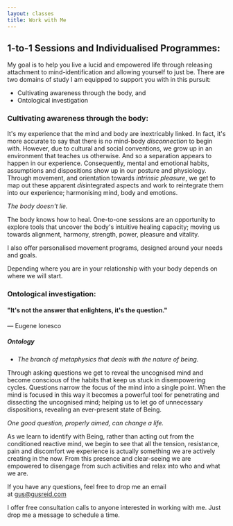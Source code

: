 ```yaml
---
layout: classes
title: Work with Me
---
```


## 1-to-1 Sessions and Individualised Programmes:

My goal is to help you live a lucid and empowered life through releasing attachment to mind-identification and allowing yourself to just be. There are two domains of study I am equipped to support you with in this pursuit:
- Cultivating awareness through the body, and
- Ontological investigation

### Cultivating awareness through the body:

It's my experience that the mind and body are inextricably linked. In fact, it's more accurate to say that there is no mind-body *disconnection* to begin with. However, due to cultural and social conventions, we grow up in an environment that teaches us otherwise. And so a separation appears to happen in our experience. Consequently, mental and emotional habits, assumptions and dispositions show up in our posture and physiology. Through movement, and orientation towards *intrinsic pleasure*, we get to map out these apparent *dis*integrated aspects and work to reintegrate them into our experience; harmonising mind, body and emotions. 

*The body doesn't lie.*

The body knows how to heal. One-to-one sessions are an opportunity to explore tools that uncover the body's intuitive healing capacity; moving us towards alignment, harmony, strength, power, pleasure and vitality. 

I also offer personalised movement programs, designed around your needs and goals.

Depending where you are in your relationship with your body depends on where we will start. 

### Ontological investigation:

#### "It's not the answer that enlightens, it's the question."
— Eugene Ionesco
##### Ontology
- *The branch of metaphysics that deals with the nature of being.*

Through asking questions we get to reveal the uncognised mind and become conscious of the habits that keep us stuck in disempowering cycles. Questions narrow the focus of the mind into a single point. When the mind is focused in this way it becomes a powerful tool for penetrating and dissecting the uncognised mind; helping us to let go of unnecessary dispositions, revealing an ever-present state of Being. 

*One good question, properly aimed, can change a life.*

As we learn to identify with Being, rather than acting out from the conditioned reactive mind, we begin to see that all the tension, resistance, pain and discomfort we experience is actually something we are actively creating in the now. From this presence and clear-seeing we are empowered to disengage from such activities and relax into who and what we are. 

If you have any questions, feel free to drop me an email at [gus@gusreid.com](mailto:gus@gusreid.com) 

I offer free consultation calls to anyone interested in working with me. Just drop me a message to schedule a time.    
